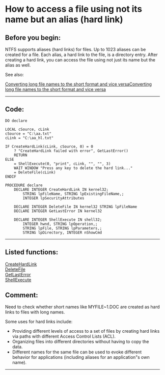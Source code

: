 
# How to access a file using not its name but an alias (hard link)

## Before you begin:
NTFS supports aliases (hard links) for files. Up to 1023 aliases can be created for a file. Each alias, a hard link to the file, is a directory entry. After creating a hard link, you can access the file using not just its name but the alias as well.  

See also:

<a href="?example=55">Converting long file names to the short format and vice versa</a>[Converting long file names to the short format and vice versa](sample_055.md)  

  
***  


## Code:
```foxpro  
DO declare

LOCAL cSource, cLink
cSource = "C:\aa.txt"
cLink = "C:\aa_hl.txt"

IF CreateHardLink(cLink, cSource, 0) = 0
	? "CreateHardLink failed with error", GetLastError()
	RETURN
ELSE
	= ShellExecute(0, "print", cLink, "", "", 3)
	WAIT WINDOW "Press any key to delete the hard link..."
	= DeleteFile(cLink)
ENDIF

PROCEDURE declare
	DECLARE INTEGER CreateHardLink IN kernel32;
		STRING lpFileName, STRING lpExistingFileName,;
		INTEGER lpSecurityAttributes

	DECLARE INTEGER DeleteFile IN kernel32 STRING lpFileName
	DECLARE INTEGER GetLastError IN kernel32

	DECLARE INTEGER ShellExecute IN shell32;
		INTEGER hwnd, STRING lpOperation,;
		STRING lpFile, STRING lpParameters,;
		STRING lpDirectory, INTEGER nShowCmd  
```  
***  


## Listed functions:
[CreateHardLink](../libraries/kernel32/CreateHardLink.md)  
[DeleteFile](../libraries/kernel32/DeleteFile.md)  
[GetLastError](../libraries/kernel32/GetLastError.md)  
[ShellExecute](../libraries/shell32/ShellExecute.md)  

## Comment:
Need to check whether short names like MYFILE~1.DOC are created as hard links to files with long names.  
  
Some uses for hard links include:  
- Providing different levels of access to a set of files by creating hard links via paths with different Access Control Lists (ACL).   
- Organizing files into different directories without having to copy the data.   
- Different names for the same file can be used to evoke different behavior for applications (including aliases for an application"s own name).  
  
***  

